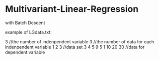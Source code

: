 # Multivariant-Linear-Regression
with Batch Descent

example of LGdata.txt:

3           //the number of indenpendent variable
3           //the number of data for each indenpendent variable
1 2 3       //data set
3 4 5
9 5 1
10 20 30    //data for dependent variable
